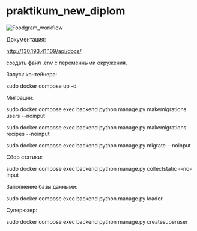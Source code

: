# praktikum_new_diplom

![Foodgram_workflow](https://github.com/Veisner/foodgram-project-react/actions/workflows/yamdb_workflow.yml/badge.svg)

Документация:

http://130.193.41.109/api/docs/


создать файл .env c переменными окружения.


Запуск контейнера:

sudo docker compose up -d

Миграции:

sudo docker compose exec backend python manage.py makemigrations users --noinput

sudo docker compose exec backend python manage.py makemigrations recipes --noinput

sudo docker compose exec backend python manage.py migrate --noinput

Сбор статики:

sudo docker compose exec backend python manage.py collectstatic --no-input

Заполнение базы данными:

sudo docker compose exec backend python manage.py loader

Суперюзер:

sudo docker compose exec backend python manage.py createsuperuser
